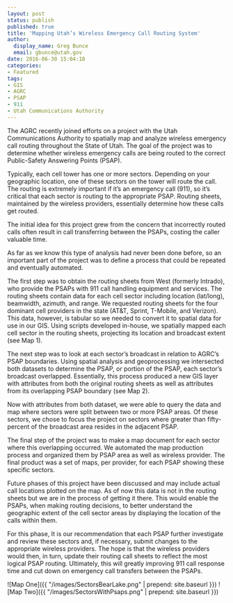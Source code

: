 ```yaml
---
layout: post
status: publish
published: true
title: 'Mapping Utah’s Wireless Emergency Call Routing System'
author:
  display_name: Greg Bunce
  email: gbunce@utah.gov
date: 2016-06-30 15:04:18
categories:
- Featured
tags:
- GIS
- AGRC
- PSAP
- 911
- Utah Communications Authority
---
```


The AGRC recently joined efforts on a project with the Utah Communications Authority to spatially map and analyze wireless emergency call routing throughout the State of Utah.  The goal of the project was to determine whether wireless emergency calls are being routed to the correct Public-Safety Answering Points (PSAP).

Typically, each cell tower has one or more sectors.  Depending on your geographic location, one of these sectors on the tower will route the call.  The routing is extremely important if it’s an emergency call (911), so it’s critical that each sector is routing to the appropriate PSAP.  Routing sheets, maintained by the wireless providers, essentially determine how these calls get routed.

The initial idea for this project grew from the concern that incorrectly routed calls often result in call transferring between the PSAPs, costing the caller valuable time.

As far as we know this type of analysis had never been done before, so an important part of the project was to define a process that could be repeated and eventually automated.

The first step was to obtain the routing sheets from West (formerly Intrado), who provide the PSAPs with 911 call handling equipment and services.  The routing sheets contain data for each cell sector including location (lat/long), beamwidth, azimuth, and range.  We requested routing sheets for the four dominant cell providers in the state (AT&T, Sprint, T-Mobile, and Verizon).  This data, however, is tabular so we needed to convert it to spatial data for use in our GIS.  Using scripts developed in-house, we spatially mapped each cell sector in the routing sheets, projecting its location and broadcast extent (see Map 1).

The next step was to look at each sector’s broadcast in relation to AGRC’s PSAP boundaries.  Using spatial analysis and geoprocessing we intersected both datasets to determine the PSAP, or portion of the PSAP, each sector’s broadcast overlapped.  Essentially, this process produced a new GIS layer with attributes from both the original routing sheets as well as attributes from its overlapping PSAP boundary (see Map 2).

Now with attributes from both dataset, we were able to query the data and map where sectors were split between two or more PSAP areas.  Of these sectors, we chose to focus the project on sectors where greater than fifty-percent of the broadcast area resides in the adjacent PSAP.

The final step of the project was to make a map document for each sector where this overlapping occurred.  We automated the map production process and organized them by PSAP area as well as wireless provider.  The final product was a set of maps, per provider, for each PSAP showing these specific sectors.

Future phases of this project have been discussed and may include actual call locations plotted on the map.  As of now this data is not in the routing sheets but we are in the process of getting it there.  This would enable the PSAPs, when making routing decisions, to better understand the geographic extent of the cell sector areas by displaying the location of the calls within them.

For this phase, It is our recommendation that each PSAP further investigate and review these sectors and, if necessary, submit changes to the appropriate wireless providers.  The hope is that the wireless providers would then, in turn, update their routing call sheets to reflect the most logical PSAP routing.  Ultimately, this will greatly improving 911 call response time and cut down on emergency call transfers between the PSAPs.

![Map One]({{ "/images/SectorsBearLake.png" | prepend: site.baseurl }})
![Map Two]({{ "/images/SectorsWithPsaps.png" | prepend: site.baseurl }})
